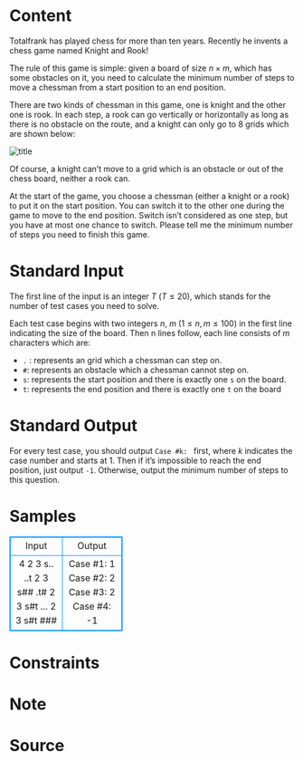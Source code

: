 
# Content

Totalfrank has played chess for more than ten years. Recently he invents a chess game named Knight and Rook!

The rule of this game is simple: given a board of size $n\times m$, which has some obstacles on it, you need to calculate the minimum number of steps to move a chessman from a start position to an end position. 

There are two kinds of chessman in this game, one is knight and the other one is rook. In each step, a rook can go vertically or horizontally as long as there is no obstacle on the route, and a knight can only go to $8$ grids which are shown below:

![title](/source/lutece/knight-and-rook/img/aHR0cHM6Ly9hY20udWVzdGMuZWR1LmNuL21lZGlhL2ltYWdlL3Byb2JsZW0vMzgxLzIwMTQwNDExMTk0OTUwNDM2MzkucG5n.png)

Of course, a knight can’t move to a grid which is an obstacle or out of the chess board, neither a rook can.

At the start of the game, you choose a chessman (either a knight or a rook) to put it on the start position. You can switch it to the other one during the game to move to the end position. Switch isn’t considered as one step, but you have at most one chance to switch. Please tell me the minimum number of steps you need to finish this game.

# Standard Input

The first line of the input is an integer $T$ ($T\leq 20$), which stands for the number of test cases you need to solve.

Each test case begins with two integers $n$, $m$ ($1\leq n, m\leq 100$) in the first line indicating the size of the board. Then n lines follow, each line consists of $m$ characters which are:
* `.` : represents an grid which a chessman can step on.
* `#`: represents an obstacle which a chessman cannot step on.
* `s`: represents the start position and there is exactly one `s` on the board.
* `t`: represents the end position and there is exactly one `t` on the board

# Standard Output

For every test case, you should output `Case #k: ` first, where $k$ indicates the case number and starts at $1$. Then if it’s impossible to reach the end position, just output `-1`. Otherwise, output the minimum number of steps to this question.

# Samples

<style>
        table,table tr th, table tr td { border:1px solid #0094ff; }
        table { width: 200px; min-height: 25px; line-height: 25px; text-align: center; border-collapse: collapse;}   
    </style>
<table>
	<tr>
		<td>Input</td>
		<td>Output</td>
	</tr>
<tr><td>4
2 3
s..
..t
2 3
s##
.t#
2 3
s#t
...
2 3
s#t
###</td><td>Case #1: 1
Case #2: 2
Case #3: 2
Case #4: -1</td></tr></table>


# Constraints



# Note



# Source


